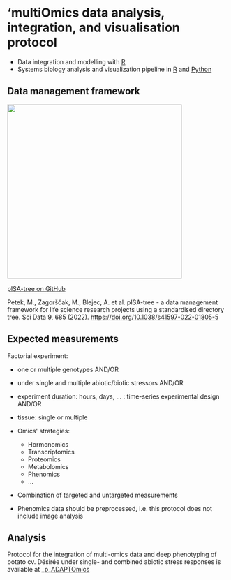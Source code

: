 # **‘multiOmics data analysis, integration, and visualisation protocol**
- Data integration and modelling with [R](https://cran.r-project.org/)
- Systems biology analysis and visualization pipeline in [R](https://cran.r-project.org/) and [Python](https://www.python.org/)

## Data management framework

<img src="https://media.springernature.com/full/springer-static/image/art%3A10.1038%2Fs41597-022-01805-5/MediaObjects/41597_2022_1805_Fig1_HTML.png?as=webp" width="400" class="center">

[pISA-tree on GitHub](https://github.com/NIB-SI/pISA-tree)

Petek, M., Zagorščak, M., Blejec, A. et al. pISA-tree - a data management framework for life science research projects using a standardised directory tree. Sci Data 9, 685 (2022). https://doi.org/10.1038/s41597-022-01805-5

## Expected measurements

Factorial experiment:

- one or multiple genotypes AND/OR
- under single and multiple abiotic/biotic stressors AND/OR
- experiment duration: hours, days, ... : time-series experimental design AND/OR
- tissue: single or multiple

- Omics' strategies: 
  * Hormonomics
  * Transcriptomics 
  * Proteomics
  * Metabolomics 
  * Phenomics
  * ...

- Combination of targeted and untargeted measurements
- Phenomics data should be preprocessed, i.e. this protocol does not include image analysis

## Analysis
Protocol for the integration of multi-omics data and deep phenotyping of potato cv. Désirée under single- and combined abiotic stress responses is available at [_p_ADAPTOmics](https://github.com/NIB-SI/multiOmics-integration/tree/main/_p_ADAPTOmics)
